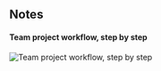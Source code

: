 ## Notes

#### Team project workflow, step by step
![Team project workflow, step by step](https://git.generalassemb.ly/storage/user/6926/files/37342e3c-d5b6-11e7-8456-196762858c5b)
